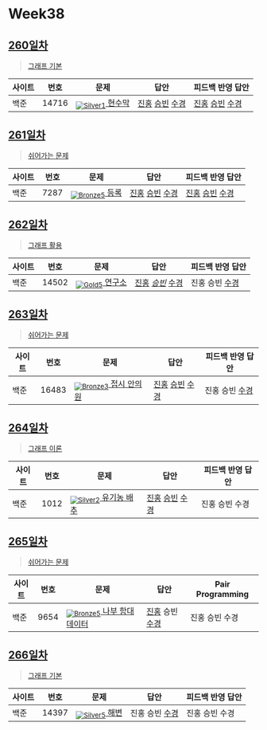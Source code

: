 <!-- tier 리스트 S -->
[Unrated]: https://user-images.githubusercontent.com/33937365/126247607-85783912-c11a-4d50-ac36-8cc7dcb75cd2.png
[Bronze5]: https://user-images.githubusercontent.com/33937365/126247611-e362d727-17a4-4737-a232-5827e185ab7c.png
[Bronze4]: https://user-images.githubusercontent.com/33937365/126247612-89cbc675-e1d4-43a2-950b-1cb014dca697.png
[Bronze3]: https://user-images.githubusercontent.com/33937365/126247613-b8408610-7bc4-40f8-804f-a30a45ddbb68.png
[Bronze2]: https://user-images.githubusercontent.com/33937365/126247614-d85dc6ff-a520-4c00-82bd-eb593b156bd8.png
[Bronze1]: https://user-images.githubusercontent.com/33937365/126247616-04b2ab30-9891-4b7b-8cb4-38e99b97e834.png
[Silver5]: https://user-images.githubusercontent.com/33937365/126247618-38c5c905-672b-4d75-808e-8a7d45ea577d.png
[Silver4]: https://user-images.githubusercontent.com/33937365/126247620-ba2d1b96-b0aa-4b88-80c5-71569c69bbc3.png
[Silver3]: https://user-images.githubusercontent.com/33937365/126247621-1b55b7f4-3a79-4348-8a63-f00c1813853e.png
[Silver2]: https://user-images.githubusercontent.com/33937365/126247622-a83b30a9-6618-4593-b775-6f6730afd3f6.png
[Silver1]: https://user-images.githubusercontent.com/33937365/126247625-8d82f8ab-6f95-4ef8-a243-be31f548596e.png
[Gold5]: https://user-images.githubusercontent.com/33937365/126247627-2979d4d5-915a-4c4e-adb7-c171f9bafe28.png
<!-- tier 리스트 E -->

# Week38

## [260일차](Day260)

> [그래프 기본](https://www.acmicpc.net/group/workbook/view/9797/37380)

| 사이트 | 번호 | 문제                 | 답안                | 피드백 반영 답안    |
| ------ | ---- | -------------------- | ------------------- | ------------------- |
| 백준   | 14716 | [<sub>![Silver1]</sub> 현수막](https://www.acmicpc.net/problem/14716) | [진홍](Day260/boj14716_kjh.java) [승빈](Day260/boj14716_wsb.java) [수경](Day260/boj14716_hsk.js) | [진홍](Day260/boj14716_kjh.java) [승빈](Day260/boj14716_wsb.java) [수경](Day260/boj14716_hsk.js) |

## [261일차](Day261)

> [쉬어가는 문제](https://www.acmicpc.net/group/workbook/view/9797/37388)

| 사이트 | 번호 | 문제                 | 답안                | 피드백 반영 답안    |
| ------ | ---- | -------------------- | ------------------- | ------------------- |
| 백준   | 7287 | [<sub>![Bronze5]</sub> 등록](https://www.acmicpc.net/problem/7287) | [진홍](Day261/boj7287_kjh.py) [승빈](Day261/boj7287_wsb.java) [수경](Day261/boj7287_hsk.js) | [진홍](Day261/boj7287_kjh.py) [승빈](Day261/boj7287_wsb.java) [수경](Day261/boj7287_hsk.js) |

## [262일차](Day262)

> [그래프 활용](https://www.acmicpc.net/group/workbook/view/9797/37434)

| 사이트 | 번호 | 문제                 | 답안                | 피드백 반영 답안    |
| ------ | ---- | -------------------- | ------------------- | ------------------- |
| 백준   | 14502    | [<sub>![Gold5]</sub> 연구소](https://www.acmicpc.net/problem/14502) | [진홍](Day262/boj14502_kjh.java) _[승빈](Day262/boj14502_wsb.java)_ [수경](Day262/boj14502_hsk.js) | 진홍 승빈 [수경](Day262/boj14502_hsk.js) |

## [263일차](Day263)

> [쉬어가는 문제](https://www.acmicpc.net/group/workbook/view/9797/37491)

| 사이트 | 번호 | 문제                 | 답안                | 피드백 반영 답안    |
| ------ | ---- | -------------------- | ------------------- | ------------------- |
| 백준   | 16483 | [<sub>![Bronze3]</sub> 접시 안의 원](https://www.acmicpc.net/problem/16483) | [진홍](Day263/boj16483_kjh.py) [승빈](Day263/boj16483_wsb.py) [수경](Day263/boj16483_hsk.js) | 진홍 승빈 [수경](Day263/boj16483_hsk.js) |

## [264일차](Day264)

> [그래프 이론](https://www.acmicpc.net/group/workbook/view/9797/37492)

| 사이트 | 번호 | 문제                 | 답안                | 피드백 반영 답안    |
| ------ | ---- | -------------------- | ------------------- | ------------------- |
| 백준   | 1012 | [<sub>![Silver2]</sub> 유기농 배추](https://www.acmicpc.net/problem/1012) | [진홍](Day264/boj1012_kjh.java) [승빈](Day264/boj1012_wsb.java) [수경](Day264/boj1012_hsk.js) | 진홍 승빈 수경 |

## [265일차](Day265)

> [쉬어가는 문제](https://www.acmicpc.net/group/workbook/view/9797/37568)

| 사이트 | 번호 | 문제                 | 답안                | Pair Programming    |
| ------ | ---- | -------------------- | ------------------- | ------------------- |
| 백준 | 9654 | [<sub>![Bronze5]</sub> 나부 함대 데이터](https://www.acmicpc.net/problem/9654) | [진홍](Day265/boj9654_kjh.py) 승빈 [수경](Day265/boj9654_hsk.js) | 진홍 승빈 수경 |


## [266일차](Day266)

> [그래프 기본](https://www.acmicpc.net/group/workbook/view/9797/37602)

| 사이트 | 번호 | 문제                 | 답안                | 피드백 반영 답안    |
| ------ | ---- | -------------------- | ------------------- | ------------------- |
| 백준   | 14397 | [<sub>![Silver5]</sub> 해변](https://www.acmicpc.net/problem/14397) | 진홍 승빈 [수경](Day266/boj14397_hsk.js) | 진홍 승빈 수경 |
